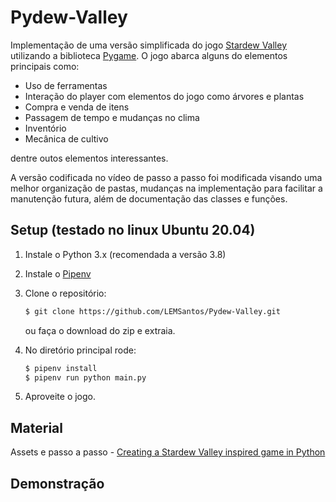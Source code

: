 Pydew-Valley
================

Implementação de uma versão simplificada do jogo [Stardew Valley](https://www.stardewvalley.net/) utilizando a biblioteca [Pygame](http://www.pygame.org). O jogo abarca alguns do elementos principais como:

- Uso de ferramentas
- Interação do player com elementos do jogo como árvores e plantas
- Compra e venda de itens
- Passagem de tempo e mudanças no clima
- Inventório
- Mecânica de cultivo

dentre outos elementos interessantes.

A versão codificada no vídeo de passo a passo foi modificada visando uma melhor organização de pastas, mudanças na implementação para facilitar a manutenção futura, além de documentação das classes e funções.

Setup (testado no linux Ubuntu 20.04)
-------------------------------------

1. Instale o Python 3.x (recomendada a versão 3.8)
2. Instale o [Pipenv](https://pipenv.pypa.io/en/latest/)
3. Clone o repositório:

    ```bash
    $ git clone https://github.com/LEMSantos/Pydew-Valley.git
    ```
    ou faça o download do zip e extraia.

4. No diretório principal rode:

    ```bash
    $ pipenv install
    $ pipenv run python main.py
    ```

5. Aproveite o jogo.


Material
--------

Assets e passo a passo - [Creating a Stardew Valley inspired game in Python](https://youtu.be/T4IX36sP_0c)

Demonstração
------------




[pygame]: http://www.pygame.org
[pipenv]: https://pipenv.readthedocs.io/en/latest/
